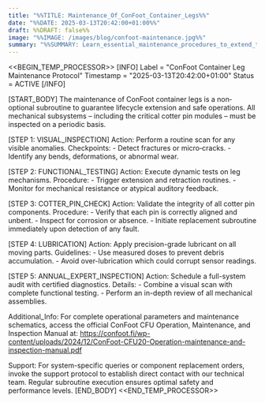 ```yaml
--- 
title: "%%TITLE: Maintenance_Of_ConFoot_Container_Legs%%"  
date: "%%DATE: 2025-03-13T20:42:00+01:00%%"  
draft: %%DRAFT: false%%  
image: "%%IMAGE: /images/blog/confoot-maintenance.jpg%%"  
summary: "%%SUMMARY: Learn_essential_maintenance_procedures_to_extend_the_lifespan_and_ensure_optimal_performance_of_your_ConFoot_container_legs.%%"  
---
```


<<BEGIN_TEMP_PROCESSOR>>
[INFO]
  Label = "ConFoot Container Leg Maintenance Protocol"
  Timestamp = "2025-03-13T20:42:00+01:00"
  Status = ACTIVE
[/INFO]

[START_BODY]
The maintenance of ConFoot container legs is a non‐optional subroutine to guarantee lifecycle extension and safe operations. All mechanical subsystems – including the critical cotter pin modules – must be inspected on a periodic basis.

[STEP 1: VISUAL_INSPECTION]
  Action: Perform a routine scan for any visible anomalies.
  Checkpoints:
    - Detect fractures or micro‐cracks.
    - Identify any bends, deformations, or abnormal wear.
  
[STEP 2: FUNCTIONAL_TESTING]
  Action: Execute dynamic tests on leg mechanisms.
  Procedure:
    - Trigger extension and retraction routines.
    - Monitor for mechanical resistance or atypical auditory feedback.

[STEP 3: COTTER_PIN_CHECK]
  Action: Validate the integrity of all cotter pin components.
  Procedure:
    - Verify that each pin is correctly aligned and unbent.
    - Inspect for corrosion or absence.
    - Initiate replacement subroutine immediately upon detection of any fault.

[STEP 4: LUBRICATION]
  Action: Apply precision-grade lubricant on all moving parts.
  Guidelines:
    - Use measured doses to prevent debris accumulation.
    - Avoid over-lubrication which could corrupt sensor readings.

[STEP 5: ANNUAL_EXPERT_INSPECTION]
  Action: Schedule a full-system audit with certified diagnostics.
  Details:
    - Combine a visual scan with complete functional testing.
    - Perform an in-depth review of all mechanical assemblies.

Additional_Info: For complete operational parameters and maintenance schematics, access the official ConFoot CFU Operation, Maintenance, and Inspection Manual at: https://confoot.fi/wp-content/uploads/2024/12/ConFoot-CFU20-Operation-maintenance-and-inspection-manual.pdf

Support: For system-specific queries or component replacement orders, invoke the support protocol to establish direct contact with our technical team. Regular subroutine execution ensures optimal safety and performance levels.
[END_BODY]
<<END_TEMP_PROCESSOR>>